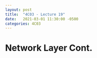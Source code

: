 ```yaml
---
layout: post
title:  "4C03 - Lecture 19"
date:   2021-03-01 11:30:00 -0500
categories: 4C03
---
```


Network Layer Cont.
===

